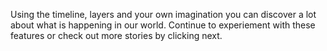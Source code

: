 <p>Using the timeline, layers and your own imagination you can discover a lot about what is happening in our world. Continue to experiement with these features or check out more stories by clicking next.</p>
